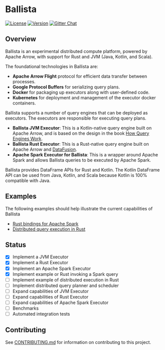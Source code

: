 # Ballista

[![License](https://img.shields.io/badge/License-Apache%202.0-blue.svg)](https://opensource.org/licenses/Apache-2.0)
[![Version](https://img.shields.io/crates/v/ballista.svg)](https://crates.io/crates/ballista)
[![Gitter Chat](https://badges.gitter.im/ballista-rs/community.svg)](https://gitter.im/ballista-rs/community?utm_source=badge&utm_medium=badge&utm_campaign=pr-badge&utm_content=badge)

## Overview

Ballista is an experimental distributed compute platform, powered by Apache Arrow, with support for Rust and JVM (Java, Kotlin, and Scala).

The foundational technologies in Ballista are:

- **Apache Arrow Flight** protocol for efficient data transfer between processes.
- **Google Protocol Buffers** for serializing query plans.
- **Docker** for packaging up executors along with user-defined code.
- **Kubernetes** for deployment and management of the executor docker containers.

Ballista supports a number of query engines that can be deployed as executors. The executors are responsible for executing query plans.

- **Ballista JVM Executor**: This is a Kotlin-native query engine built on Apache Arrow, and is based on the design in the book [How Query Engines Work](https://leanpub.com/how-query-engines-work).
- **Ballista Rust Executor**: This is a Rust-native query engine built on Apache Arrow and [DataFusion](https://github.com/apache/arrow/tree/master/rust/datafusion).
- **Apache Spark Executor for Ballista**: This is a wrapper around Apache Spark and allows Ballista queries to be executed by Apache Spark.

Ballista provides DataFrame APIs for Rust and Kotlin. The Kotlin DataFrame API can be used from Java, Kotlin, and Scala because Kotlin is 100% compatible with Java.

## Examples

The following examples should help illustrate the current capabilities of Ballista

- [Rust bindings for Apache Spark](https://github.com/ballista-compute/ballista/tree/master/rust/examples/apache-spark-rust-bindings)
- [Distributed query execution in Rust](https://github.com/ballista-compute/ballista/tree/master/rust/examples/parallel-aggregate)

## Status

- [x] Implement a JVM Executor
- [x] Implement a Rust Executor
- [x] Implement an Apache Spark Executor
- [x] Implement example or Rust invoking a Spark query
- [ ] Implement example of distributed execution in Rust
- [ ] Implement distributed query planner and scheduler
- [ ] Expand capabilities of JVM Executor
- [ ] Expand capabilities of Rust Executor
- [ ] Expand capabilities of Apache Spark Executor
- [ ] Benchmarks
- [ ] Automated integration tests

## Contributing

See [CONTRIBUTING.md](CONTRIBUTING.md) for information on contributing to this project.





